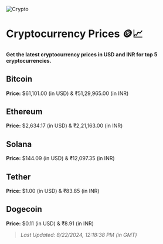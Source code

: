 
![Crypto](https://www.techguide.com.au/wp-content/uploads/2020/11/crypto3.jpeg)

# Cryptocurrency Prices 🪙📈

#### Get the latest cryptocurrency prices in USD and INR for top 5 cryptocurrencies.

## Bitcoin

**Price:** $61,101.00 (in USD) & ₹51,29,965.00 (in INR)

## Ethereum

**Price:** $2,634.17 (in USD) & ₹2,21,163.00 (in INR)

## Solana

**Price:** $144.09 (in USD) & ₹12,097.35 (in INR)

## Tether

**Price:** $1.00 (in USD) & ₹83.85 (in INR)

## Dogecoin

**Price:** $0.11 (in USD) & ₹8.91 (in INR)

> _Last Updated: 8/22/2024, 12:18:38 PM (in GMT)_
